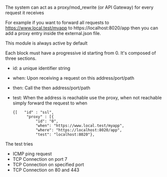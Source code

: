 The system can act as a proxy/mod_rewrite (or API Gateway) for every request it receives

For example if you want to forward all requests to https://www.local.test/myapp to
https://localhost:8020/app then you can add a proxy entry inside the external.json
file. 

This module is always active by default

Each block must have a progressive id starting from 0. It's composed of three 
sections.

* id: a unique identifier string
* when: Upon receiving a request on this address/port/path
* then: Call the then address/port/path
* test: When the address is reachable use the proxy, when not reachable simply forward the request to when


      {[   "id" : "ssl",
            "proxy" : [{
                "id": "0",
                "when": "https://www.local.test/myapp",
                "where": "https://localhost:8020/app",
                "test": "localhost:8020"},

The test tries 

* ICMP ping request
* TCP Connection on port 7
* TCP Connection on specified port
* TCP Connection on 80 and 443
